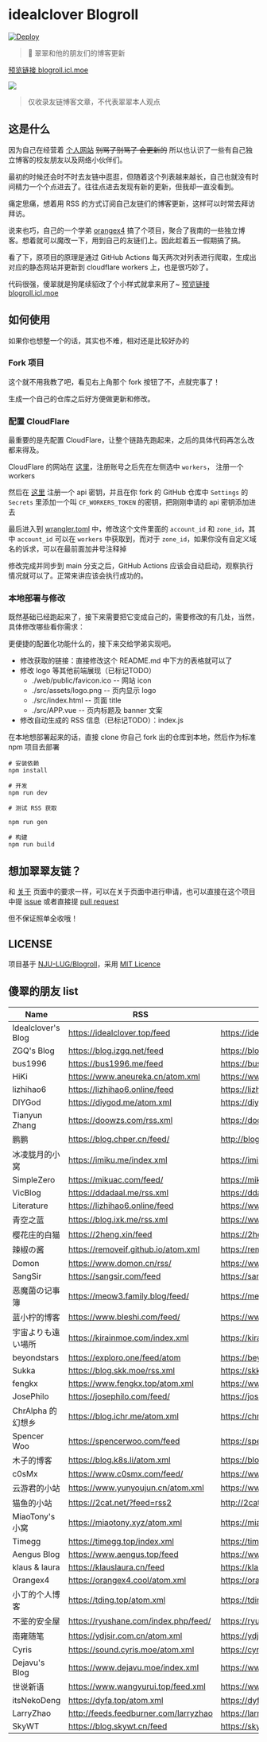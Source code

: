 # idealclover Blogroll
[![Deploy](https://github.com/ryankert/Friend-Link-House/actions/workflows/deploy.yml/badge.svg)](https://github.com/ryankert/Friend-Link-House/actions/workflows/deploy.yml)

> 🍭 翠翠和他的朋友们的博客更新

[预览链接 blogroll.icl.moe](https://blogroll.icl.moe/)

![](https://s2.loli.net/2022/05/04/KTSp2DoxMEtCZWu.png)

> 仅收录友链博客文章，不代表翠翠本人观点

## 这是什么

因为自己在经营着 [个人网站](https://idealclover.top) ~~别骂了别骂了 会更新的~~ 所以也认识了一些有自己独立博客的校友朋友以及网络小伙伴们。

最初的时候还会时不时去友链中逛逛，但随着这个列表越来越长，自己也就没有时间精力一个个点进去了。往往点进去发现有新的更新，但我却一直没看到。

痛定思痛，想着用 RSS 的方式订阅自己友链们的博客更新，这样可以时常去拜访拜访。

说来也巧，自己的一个学弟 [orangex4](https://orangex4.cool/) 搞了个项目，聚合了我南的一些独立博客。想着就可以魔改一下，用到自己的友链们上。因此趁着五一假期搞了搞。

看了下，原项目的原理是通过 GitHub Actions 每天两次对列表进行爬取，生成出对应的静态网站并更新到 cloudflare workers 上，也是很巧妙了。

代码很强，傻翠就是狗尾续貂改了个小样式就拿来用了~ [预览链接 blogroll.icl.moe](https://blogroll.icl.moe/)

## 如何使用

如果你也想整一个的话，其实也不难，相对还是比较好办的

### Fork 项目

这个就不用我教了吧，看见右上角那个 fork 按钮了不，点就完事了！

生成一个自己的仓库之后好方便做更新和修改。

### 配置 CloudFlare

最重要的是先配置 CloudFlare，让整个链路先跑起来，之后的具体代码再怎么改都来得及。

CloudFlare 的网站在 [这里](https://cloudflare.com/)，注册账号之后先在左侧选中 `workers`， 注册一个 workers

然后在 [这里](https://dash.cloudflare.com/profile/api-tokens) 注册一个 api 密钥，并且在你 fork 的 GitHub 仓库中 `Settings` 的 `Secrets` 里添加一个叫 `CF_WORKERS_TOKEN` 的密钥，把刚刚申请的 api 密钥添加进去

最后进入到 [wrangler.toml](wrangler.toml) 中，修改这个文件里面的 `account_id` 和 `zone_id`，其中 `account_id` 可以在 `workers` 中获取到，而对于 `zone_id`，如果你没有自定义域名的诉求，可以在最前面加井号注释掉

修改完成并同步到 main 分支之后，GitHub Actions 应该会自动启动，观察执行情况就可以了。正常来讲应该会执行成功的。

### 本地部署与修改

既然基础已经跑起来了，接下来需要把它变成自己的，需要修改的有几处，当然，具体修改哪些看你需求：

更便捷的配置化功能什么的，接下来交给学弟实现吧。

* 修改获取的链接：直接修改这个 README.md 中下方的表格就可以了
* 修改 logo 等其他前端展现（已标记TODO）
    * ./web/public/favicon.ico -- 网站 icon
    * ./src/assets/logo.png -- 页内显示 logo
    * ./src/index.html -- 页面 title
    * ./src/APP.vue -- 页内标题及 banner 文案
* 修改自动生成的 RSS 信息（已标记TODO）：index.js

在本地想部署起来的话，直接 clone 你自己 fork 出的仓库到本地，然后作为标准 npm 项目去部署

```
# 安装依赖
npm install

# 开发
npm run dev

# 测试 RSS 获取

npm run gen

# 构建
npm run build
```

## 想加翠翠友链？

和 [关于](https://idealclover.top/about.html) 页面中的要求一样，可以在关于页面中进行申请，也可以直接在这个项目中提 [issue](https://github.com/idealclover/blogroll/issues) 或者直接提 [pull request](https://github.com/idealclover/blogroll/pulls)

但不保证照单全收哦！

## LICENSE

项目基于 [NJU-LUG/Blogroll](https://github.com/nju-lug/blogroll)，采用 [MIT Licence](./LICENSE)

## 傻翠的朋友 list

| Name               | RSS                                   | HTML                        |
| ------------------ | ------------------------------------- | --------------------------- |
| Idealclover's Blog | https://idealclover.top/feed          | https://idealclover.top/    |
| ZGQ's Blog         | https://blog.izgq.net/feed            | https://blog.izgq.net/      |
| bus1996            | https://bus1996.me/feed               | https://bus1996.me/         |
| HiKi               | https://www.aneureka.cn/atom.xml      | https://www.aneureka.cn/    |
| lizhihao6          | https://lizhihao6.online/feed         | https://lizhihao6.online/   |
| DIYGod             | https://diygod.me/atom.xml            | https://diygod.me/          |
| Tianyun Zhang      | https://doowzs.com/rss.xml            | https://doowzs.com/         |
| 鹏鹏               | https://blog.chper.cn/feed/           | http://blog.chper.cn/       |
| 冰凌胧月的小窝     | https://imiku.me/index.xml            | https://imiku.me            |
| SimpleZero         | https://mikuac.com/feed/              | https://mikuac.com          |
| VicBlog            | https://ddadaal.me/rss.xml            | https://ddadaal.me/         |
| Literature         | https://lizhihao6.online/feed         | https://www.literature.hk   |
| 青空之蓝           | https://blog.ixk.me/rss.xml           | https://www.ixk.me          |
| 樱花庄的白猫       | https://2heng.xin/feed                | https://2heng.xin           |
| 辣椒の酱           | https://removeif.github.io/atom.xml   | https://removeif.github.io/ |
| Domon              | https://www.domon.cn/rss/             | https://www.domon.cn        |
| SangSir            | https://sangsir.com/feed              | https://sangsir.com/        |
| 恶魔菌の记事簿     | https://meow3.family.blog/feed/       | https://meow3.family.blog/  |
| 蓝小柠的博客       | https://www.bleshi.com/feed/          | https://www.bleshi.com/     |
| 宇宙よりも遠い場所 | https://kirainmoe.com/index.xml       | https://kirainmoe.com/      |
| beyondstars        | https://exploro.one/feed/atom         | https://beyondstars.xyz/    |
| Sukka              | https://blog.skk.moe/rss.xml          | https://skk.moe/            |
| fengkx             | https://www.fengkx.top/atom.xml       | https://www.fengkx.top/     |
| JosePhilo          | https://josephilo.com/feed/           | https://josephilo.com       |
| ChrAlpha 的幻想乡  | https://blog.ichr.me/atom.xml         | https://chralpha.com        |
| Spencer Woo        | https://spencerwoo.com/feed           | https://spencerwoo.com/     |
| 木子的博客         | https://blog.k8s.li/atom.xml          | https://blog.k8s.li         |
| c0sMx              | https://www.c0smx.com/feed/           | https://www.c0smx.com       |
| 云游君的小站       | https://www.yunyoujun.cn/atom.xml     | https://www.yunyoujun.cn    |
| 猫鱼的小站         | https://2cat.net/?feed=rss2           | http://2cat.net             |
| MiaoTony's 小窝    | https://miaotony.xyz/atom.xml         | https://miaotony.xyz        |
| Timegg             | https://timegg.top/index.xml          | https://timegg.top/         |
| Aengus Blog        | https://www.aengus.top/feed           | https://www.aengus.top/     |
| klaus & laura      | https://klauslaura.cn/feed            | https://klauslaura.cn       |
| Orangex4           | https://orangex4.cool/atom.xml        | https://orangex4.cool/      |
| 小丁的个人博客     | https://tding.top/atom.xml            | https://tding.top/          |
| 不鉴的安全屋       | https://ryushane.com/index.php/feed/  | https://ryushane.com/       |
| 南雍随笔           | https://ydjsir.com.cn/atom.xml        | https://ydjsir.com.cn       |
| Cyris              | https://sound.cyris.moe/atom.xml      | https://cyris.moe/          |
| Dejavu's Blog      | https://www.dejavu.moe/index.xml      | https://www.dejavu.moe      |
| 世说新语           | https://www.wangyurui.top/feed.xml    | https://www.wangyurui.top   |
| itsNekoDeng        | https://dyfa.top/atom.xml             | https://dyfa.top/           |
| LarryZhao          | http://feeds.feedburner.com/larryzhao | https://larryzhao.com/      |
| SkyWT              | https://blog.skywt.cn/feed            | https://skywt.cn/           |
